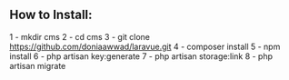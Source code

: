 ## How to Install:
1 - mkdir cms
2 - cd cms
3 - git clone https://github.com/doniaawwad/laravue.git
4 - composer install
5 - npm install
6 - php artisan key:generate
7 - php artisan storage:link
8 - php artisan migrate
